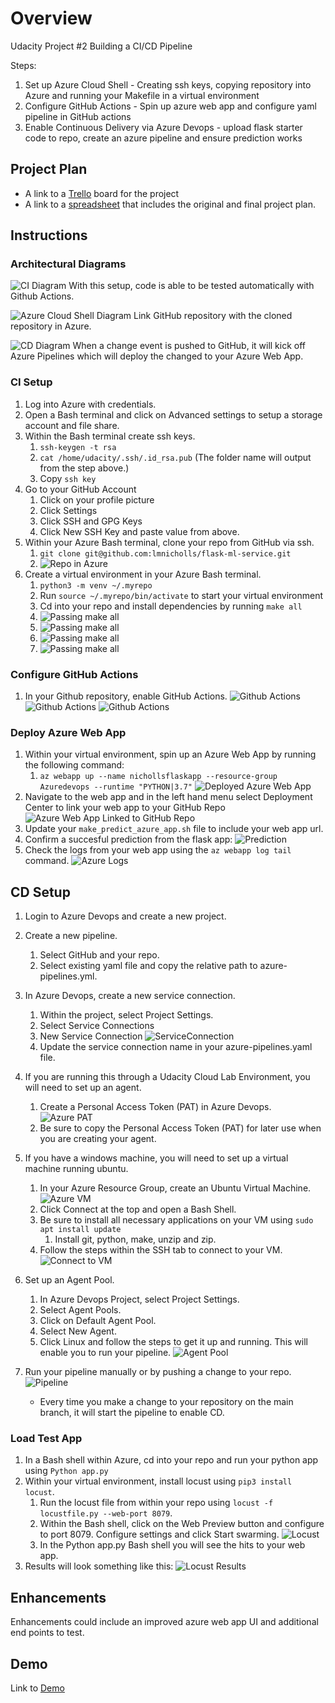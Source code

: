 # Overview

Udacity Project #2 Building a CI/CD Pipeline

Steps:

1. Set up Azure Cloud Shell - Creating ssh keys, copying repository into Azure and running your Makefile in a virtual environment
2. Configure GitHub Actions - Spin up azure web app and configure yaml pipeline in GitHub actions
3. Enable Continuous Delivery via Azure Devops - upload flask starter code to repo, create an azure pipeline and ensure prediction works

## Project Plan

* A link to a [Trello](https://trello.com/b/mgbM0QV5/udacity-project-2) board for the project
* A link to a [spreadsheet](https://docs.google.com/spreadsheets/d/1V2cy8WjRHUGpVEoUbSiUSh5qYBpkyyxbSuYpjcarDEg/edit#gid=1348135932) that includes the original and final project plan.

## Instructions

### Architectural Diagrams

![CI Diagram](https://raw.githubusercontent.com/lmnicholls/flask-ml-service/main/Images/ci-diagram.png)
With this setup, code is able to be tested automatically with Github Actions.

![Azure Cloud Shell Diagram](https://raw.githubusercontent.com/lmnicholls/flask-ml-service/main/Images/azure-cloud-shell.png)
Link GitHub repository with the cloned repository in Azure.

![CD Diagram](https://raw.githubusercontent.com/lmnicholls/flask-ml-service/main/Images/cd-diagram.png)
When a change event is pushed to GitHub, it will kick off Azure Pipelines which will deploy the changed to your Azure Web App.

### CI Setup

1. Log into Azure with credentials.
2. Open a Bash terminal and click on Advanced settings to setup a storage account and file share.
3. Within the Bash terminal create ssh keys. 
   1. `ssh-keygen -t rsa`
   2. `cat /home/udacity/.ssh/.id_rsa.pub` (The folder name will output from the step above.)
   3. Copy `ssh key`
4. Go to your GitHub Account
   1. Click on your profile picture
   2. Click Settings
   3. Click SSH and GPG Keys
   4. Click New SSH Key and paste value from above.
5. Within your Azure Bash terminal, clone your repo from GitHub via ssh.
   1. `git clone git@github.com:lmnicholls/flask-ml-service.git`
   2. ![Repo in Azure](https://raw.githubusercontent.com/lmnicholls/flask-ml-service/main/Images/ProjectInAzureCloudShell.png)
6. Create a virtual environment in your Azure Bash terminal.
   1. `python3 -m venv ~/.myrepo`
   2. Run `source ~/.myrepo/bin/activate` to start your virtual environment
   3. Cd into your repo and install dependencies by running `make all`
   4. ![Passing make all](https://raw.githubusercontent.com/lmnicholls/flask-ml-service/main//Images/MakeAllPassingTests1.png)
   5. ![Passing make all](https://raw.githubusercontent.com/lmnicholls/flask-ml-service/main//Images/MakeAllPassingTests2.png)
   6. ![Passing make all](https://raw.githubusercontent.com/lmnicholls/flask-ml-service/main//Images/MakeAllPassingTests3.png)
   7. ![Passing make all](https://raw.githubusercontent.com/lmnicholls/flask-ml-service/main//Images/MakeAllPassingTests4.png)

### Configure GitHub Actions

1. In your Github repository, enable GitHub Actions.
![Github Actions](https://raw.githubusercontent.com/lmnicholls/flask-ml-service/main//Images/NichollsP2_Screenshot_GitHubActions.png)
![Github Actions](https://raw.githubusercontent.com/lmnicholls/flask-ml-service/main//Images/GitHubActionsPassingTests.png)
![Github Actions](https://raw.githubusercontent.com/lmnicholls/flask-ml-service/main//Images/GitHubActionsPassingTests2.png)

### Deploy Azure Web App

1. Within your virtual environment, spin up an Azure Web App by running the following command:
   1. `az webapp up --name nichollsflaskapp --resource-group Azuredevops --runtime "PYTHON|3.7"`
   ![Deployed Azure Web App](https://raw.githubusercontent.com/lmnicholls/flask-ml-service/main/Images/AzureWebApp.png)
2. Navigate to the web app and in the left hand menu select Deployment Center to link your web app to your GitHub Repo
   ![Azure Web App Linked to GitHub Repo](https://raw.githubusercontent.com/lmnicholls/flask-ml-service/main/Images/AzureWebAppDeploymentCenter.png)
3. Update your `make_predict_azure_app.sh` file to include your web app url.
4. Confirm a succesful prediction from the flask app:
   ![Prediction](https://raw.githubusercontent.com/lmnicholls/flask-ml-service/main/Images/BashPrediction.png)
5. Check the logs from your web app using the `az webapp log tail` command.
   ![Azure Logs](https://raw.githubusercontent.com/lmnicholls/flask-ml-service/main/Images/Images/AzureLogs.png)

## CD Setup

1. Login to Azure Devops and create a new project.
2. Create a new pipeline.
   1. Select GitHub and your repo.
   2. Select existing yaml file and copy the relative path to azure-pipelines.yml.
3. In Azure Devops, create a new service connection.
   1. Within the project, select Project Settings.
   2. Select Service Connections
   3. New Service Connection
   ![ServiceConnection](https://raw.githubusercontent.com/lmnicholls/flask-ml-service/main/Images/AzureServiceConnection.png)
   4. Update the service connection name in your azure-pipelines.yaml file.
4. If you are running this through a Udacity Cloud Lab Environment, you will need to set up an agent.
   1. Create a Personal Access Token (PAT) in Azure Devops.
   ![Azure PAT](https://raw.githubusercontent.com/lmnicholls/flask-ml-service/main/Images/AzurePAT.png)
   2. Be sure to copy the Personal Access Token (PAT) for later use when you are creating your agent.
5. If you have a windows machine, you will need to set up a virtual machine running ubuntu.
   1. In your Azure Resource Group, create an Ubuntu Virtual Machine.
   ![Azure VM](https://raw.githubusercontent.com/lmnicholls/flask-ml-service/main/Images/AzureVM.png)
   2. Click Connect at the top and open a Bash Shell.
   3. Be sure to install all necessary applications on your VM using `sudo apt install update`
      1. Install git, python, make, unzip and zip.
   4. Follow the steps within the SSH tab to connect to your VM.
   ![Connect to VM](https://raw.githubusercontent.com/lmnicholls/flask-ml-service/main/Images/AzureConnectToVM.png)

6. Set up an Agent Pool.
   1. In Azure Devops Project, select Project Settings.
   2. Select Agent Pools.
   3. Click on Default Agent Pool.
   4. Select New Agent.
   5. Click Linux and follow the steps to get it up and running. This will enable you to run your pipeline.
   ![Agent Pool](https://raw.githubusercontent.com/lmnicholls/flask-ml-service/main/Images/AzureAgentPool.png)
7. Run your pipeline manually or by pushing a change to your repo.
   ![Pipeline](https://raw.githubusercontent.com/lmnicholls/flask-ml-service/main/Images/AzurePipelines.png)
   * Every time you make a change to your repository on the main branch, it will start the pipeline to enable CD.

### Load Test App

1. In a Bash shell within Azure, cd into your repo and run your python app using `Python app.py`
2. Within your virtual environment, install locust using `pip3 install locust`.
   1. Run the locust file from within your repo using `locust -f locustfile.py --web-port 8079`.
   2. Within the Bash shell, click on the Web Preview button and configure to port 8079. Configure settings and click Start swarming.
   ![Locust](https://raw.githubusercontent.com/lmnicholls/flask-ml-service/main/Images/Locust.png)
   3. In the Python app.py Bash shell you will see the hits to your web app.
3. Results will look something like this:
![Locust Results](https://raw.githubusercontent.com/lmnicholls/flask-ml-service/main/Images/LocustfileTest.png)

## Enhancements

Enhancements could include an improved azure web app UI and additional end points to test.

## Demo

Link to [Demo](https://share.vidyard.com/watch/Ph3x3BYjRV8b2HnA4Gjwap?)

